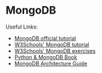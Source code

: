 <h1>MongoDB</h1>
Useful Links:

- [MongoDB official tutorial](https://docs.mongodb.com/manual/crud/)
- [W3Schools' MongoDB tutorial](https://www.w3schools.com/python/python_mongodb_getstarted.asp)
- [W3Schools' MongoDB exercises](https://www.w3resource.com/mongodb-exercises/)
- [Python & MongoDB Book](https://drive.google.com/file/d/1-zJfbbEGBvXiLvjTFjyBiLRMqqpp12Dp/view?usp=sharing)
- [MongoDB Architecture Guide](https://info-mongodb-com.s3.us-east-1.amazonaws.com/MongoDB_Architecture_Guide.pdf)